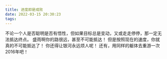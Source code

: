 ```yaml
---
title: 进度即是成败
date: 2022-03-15 20:30:23
tags:
---
```

不论一个人是否聪明是否有悟性，但如果目标总是变动，又或走走停停，那一定无法抵达终点。
盛雨啊你的路很远，甚至不可能抵达！
但是按照现在的速度，你就真的不可能抵达了！
你还得让银河永远烦人呢！
还有，用同样的躯体去重游一次2016年吧！